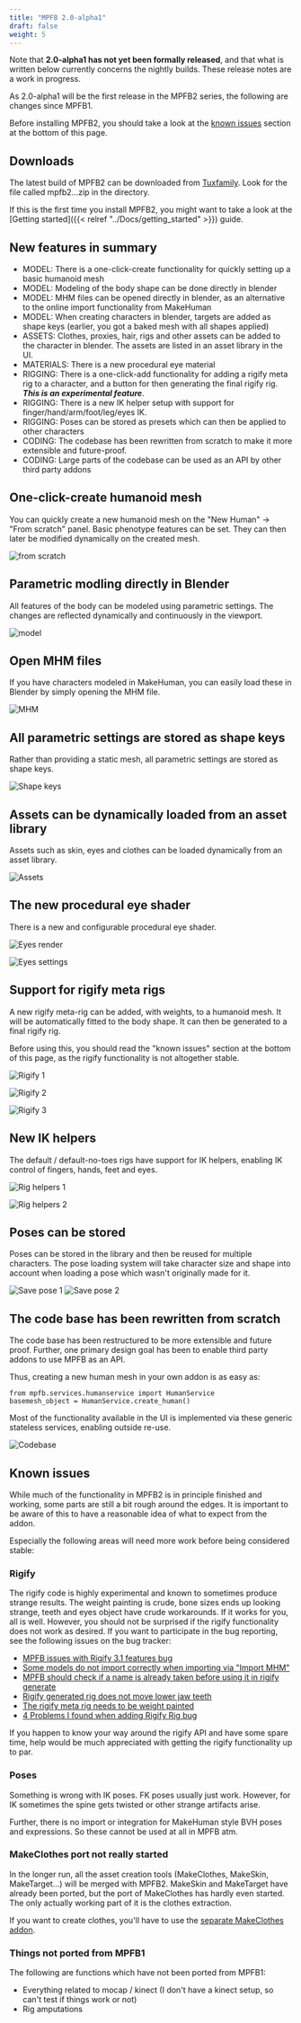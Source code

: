 ```yaml
---
title: "MPFB 2.0-alpha1"
draft: false
weight: 5
---
```


Note that **2.0-alpha1 has not yet been formally released**, and that what is written below currently concerns the nightly builds.
These release notes are a work in progress.

As 2.0-alpha1 will be the first release in the MPFB2 series, the following are changes since MPFB1.

Before installing MPFB2, you should take a look at the [known issues](#known-issues) section at the bottom of this page.

## Downloads

The latest build of MPFB2 can be downloaded from [Tuxfamily](https://download.tuxfamily.org/makehuman/plugins/). Look for the file called mpfb2...zip in the directory.

If this is the first time you install MPFB2, you might want to take a look at the [Getting started]({{< relref "../Docs/getting_started" >}}) guide.

## New features in summary

* MODEL: There is a one-click-create functionality for quickly setting up a basic humanoid mesh
* MODEL: Modeling of the body shape can be done directly in blender
* MODEL: MHM files can be opened directly in blender, as an alternative to the online import functionality from MakeHuman
* MODEL: When creating characters in blender, targets are added as shape keys (earlier, you got a baked mesh with all shapes applied)
* ASSETS: Clothes, proxies, hair, rigs and other assets can be added to the character in blender. The assets are listed in an asset library in the UI.
* MATERIALS: There is a new procedural eye material
* RIGGING: There is a one-click-add functionality for adding a rigify meta rig to a character, and a button for then generating the final rigify rig. _**This is an experimental feature**_.
* RIGGING: There is a new IK helper setup with support for finger/hand/arm/foot/leg/eyes IK.
* RIGGING: Poses can be stored as presets which can then be applied to other characters
* CODING: The codebase has been rewritten from scratch to make it more extensible and future-proof.
* CODING: Large parts of the codebase can be used as an API by other third party addons

## One-click-create humanoid mesh

You can quickly create a new humanoid mesh on the "New Human" -> "From scratch" panel. Basic phenotype features can be set. They can then later be modified dynamically on the created mesh.

![from scratch](from_scratch.png)

## Parametric modling directly in Blender

All features of the body can be modeled using parametric settings. The changes are reflected dynamically and continuously in the viewport.

![model](model.png)

## Open MHM files 

If you have characters modeled in MakeHuman, you can easily load these in Blender by simply opening the MHM file.

![MHM](mhm.png)

## All parametric settings are stored as shape keys

Rather than providing a static mesh, all parametric settings are stored as shape keys.

![Shape keys](shape_key.png)

## Assets can be dynamically loaded from an asset library

Assets such as skin, eyes and clothes can be loaded dynamically from an asset library. 

![Assets](assets.png)

## The new procedural eye shader

There is a new and configurable procedural eye shader.

![Eyes render](eyes1.png)

![Eyes settings](eyes2.png)

## Support for rigify meta rigs

A new rigify meta-rig can be added, with weights, to a humanoid mesh. It will be automatically fitted to the body shape. It can then be generated to a final rigify rig.

Before using this, you should read the "known issues" section at the bottom of this page, as the rigify functionality is not altogether stable.

![Rigify 1](add_rigify1.png)

![Rigify 2](add_rigify2.png)

![Rigify 3](add_rigify3.png)

## New IK helpers

The default / default-no-toes rigs have support for IK helpers, enabling IK control of fingers, hands, feet and eyes.

![Rig helpers 1](rig_helpers1.png)

![Rig helpers 2](rig_helpers2.png)

## Poses can be stored

Poses can be stored in the library and then be reused for multiple characters. The pose loading system will take character size and shape into account when 
loading a pose which wasn't originally made for it.

![Save pose 1](save_pose_1.png) ![Save pose 2](save_pose_2.png)

## The code base has been rewritten from scratch

The code base has been restructured to be more extensible and future proof. Further, one primary design goal has been to enable third party addons to use MPFB as an API.

Thus, creating a new human mesh in your own addon is as easy as:

    from mpfb.services.humanservice import HumanService
    basemesh_object = HumanService.create_human()
    
Most of the functionality available in the UI is implemented via these generic stateless services, enabling outside re-use.

![Codebase](codebase1.png)

## Known issues

While much of the functionality in MPFB2 is in principle finished and working, some parts are still a bit rough around the edges. It is important to be aware of this
to have a reasonable idea of what to expect from the addon.

Especially the following areas will need more work before being considered stable:

### Rigify

The rigify code is highly experimental and known to sometimes produce strange results. The weight painting is crude, bone sizes ends up looking strange, teeth and eyes object have crude 
workarounds. If it works for you, all is well. However, you should not be surprised if the rigify functionality does not work as desired. If you want to participate in the bug reporting, see
the following issues on the bug tracker:

* [MPFB issues with Rigify 3.1 features bug](https://github.com/makehumancommunity/mpfb2/issues/21)
* [Some models do not import correctly when importing via "Import MHM"](https://github.com/makehumancommunity/mpfb2/issues/20)
* [MPFB should check if a name is already taken before using it in rigify generate](https://github.com/makehumancommunity/mpfb2/issues/17)
* [Rigify generated rig does not move lower jaw teeth](https://github.com/makehumancommunity/mpfb2/issues/10)
* [The rigify meta rig needs to be weight painted](https://github.com/makehumancommunity/mpfb2/issues/9)
* [4 Problems I found when adding Rigify Rig bug](https://github.com/makehumancommunity/mpfb2/issues/6)

If you happen to know your way around the rigify API and have some spare time, help would be much appreciated with getting the rigify functionality up to par.

### Poses

Something is wrong with IK poses. FK poses usually just work. However, for IK sometimes the spine gets twisted or other strange artifacts arise.

Further, there is no import or integration for MakeHuman style BVH poses and expressions. So these cannot be used at all in MPFB atm.

### MakeClothes port not really started

In the longer run, all the asset creation tools (MakeClothes, MakeSkin, MakeTarget...) will be merged with MPFB2. MakeSkin and MakeTarget have already
been ported, but the port of MakeClothes has hardly even started. The only actually working part of it is the clothes extraction. 

If you want to create clothes, you'll have to use the [separate MakeClothes addon](https://github.com/makehumancommunity/community-plugins-makeclothes).

### Things not ported from MPFB1

The following are functions which have not been ported from MPFB1:

* Everything related to mocap / kinect (I don't have a kinect setup, so can't test if things work or not)
* Rig amputations

